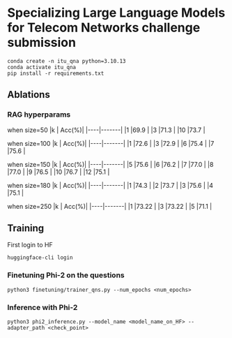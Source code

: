 # Specializing Large Language Models for Telecom Networks challenge submission


```shell
conda create -n itu_qna python=3.10.13
conda activate itu_qna
pip install -r requirements.txt
```

## Ablations
### RAG hyperparams
when size=50
|k   | Acc(%)|
|----|-------|
|1   |69.9   |
|3   |71.3   |
|10  |73.7   |

when size=100
|k   | Acc(%)|
|----|-------|
|1   |72.6   |
|3   |72.9   |
|6   |75.4   |
|7   |75.6   |

when size=150
|k   | Acc(%)|
|----|-------|
|5   |75.6   |
|6   |76.2   |
|7   |77.0   |
|8   |77.0   |
|9   |76.5   |
|10  |76.7   |
|12  |75.1   |

when size=180
|k   | Acc(%)|
|----|-------|
|1   |74.3   |
|2   |73.7   |
|3   |75.6   |
|4   |75.1   |

when size=250
|k   | Acc(%)|
|----|-------|
|1   |73.22  |
|3   |73.22  |
|5   |71.1   |

## Training
First login to HF
```shell
huggingface-cli login
```
### Finetuning Phi-2 on the questions
```shell
python3 finetuning/trainer_qns.py --num_epochs <num_epochs>
```

### Inference with Phi-2
```shell
python3 phi2_inference.py --model_name <model_name_on_HF> --adapter_path <check_point>
```